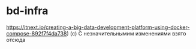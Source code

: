 # bd-infra
https://itnext.io/creating-a-big-data-development-platform-using-docker-compose-892f7f4da738) (c) С незначительнымим изменениями взято отсюда


